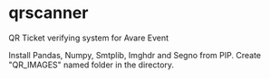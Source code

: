 # qrscanner
QR Ticket verifying system for Avare Event

Install Pandas, Numpy, Smtplib, Imghdr and Segno from PIP.
Create "QR_IMAGES" named folder in the directory.
